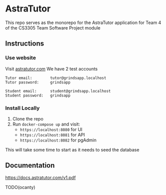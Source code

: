 # AstraTutor

This repo serves as the monorepo for the AstraTutor application for Team 4 of the CS3305 Team Software Project module

## Instructions

### Use website
Visit [astratutor.com](https://astratutor.com/)
We have 2 test accounts
```
Tutor email:        tutor@grindsapp.localhost
Tutor password:     grindsapp

Student email:      student@grindsapp.localhost
Student password:   grindsapp
```

### Install Locally
1. Clone the repo
1. Run `docker-compose up` and visit:
    * `https://localhost:8080` for UI
    * `https://localhost:8081` for API
    * `https://localhost:8082` for pgAdmin

This will take some time to start as it needs to seed the database

## Documentation
https://docs.astratutor.com/v1.pdf

TODO(ocanty)
